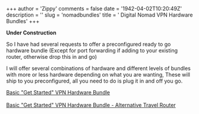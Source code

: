+++
author = 'Zippy'
comments = false
date = '1942-04-02T10:20:49Z'
description = ''
slug = 'nomadbundles'
title = ' Digital Nomad VPN Hardware Bundles'
+++

**Under Construction**

So I have had several requests to offer a preconfigured ready to go hardware bundle (Except for port forwarding if adding to your existing router, otherwise drop this in and go)

I will offer several combinations of hardware and different levels of bundles with more or less hardware depending on what you are wanting, These will ship to you preconfigured, all you need to do is plug it in and off you go. 

<a href="https://trolley.link/p/28JLW97" data-trolley="true" data-tpk="28JLW97">
    Basic "Get Started" VPN Hardware Bundle
</a>
<br>
<br>
<a href="https://trolley.link/p/7NRL3W" data-trolley="true" data-tpk="7NRL3W">
    Basic "Get Started" VPN Hardware Bundle - Alternative Travel Router
</a>














 <!-- You only need this once per page (but it won't do any harm) -->
 <script async src="https://widget.trolley.link/cart.js" type="text/javascript"></script>